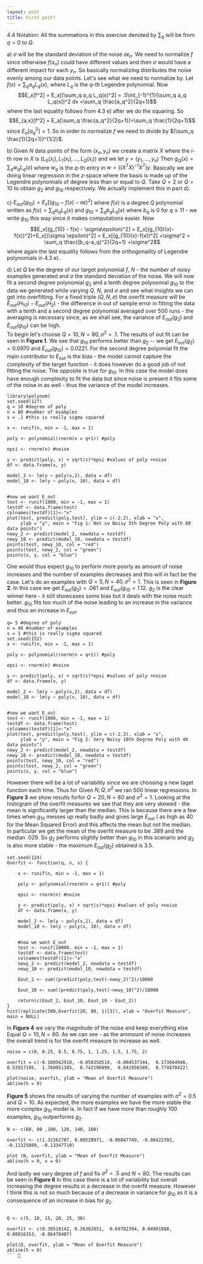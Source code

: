 ```yaml
---
layout: post
title: First post!
---
```


4.4 Notation: All the summations in this exercise denoted by $\sum_q$ will be from $q = 0$ to $Q$. 

a) $\sigma$ will be the standard deviation of the noise $\sigma \epsilon_n$. We need to normalize $f$ since otherwise $f(x_n)$ could have different values and then $\sigma$ would have a different impact for each $y_n$. So basically normalizing distributes the noise evenly among our data points. Let's see what we need to normalize by. Let $f(x) = \sum_q a_q L_q(x)$, where $L_q$ is the $q$-th Legendre polynomial. Now $$E_x[f^2] = E_x[(\sum_q a_q L_q(x)^2] = .5\int_{-1}^{1}(\sum_q a_q L_q(x))^2 dx =\sum_q \frac{a_q^2}{2q+1}$$ where the last equality follows from 4.3 e) after we do the squaring. 
So $$E_{a,x}[f^2] = E_a[\sum_q \frac{a_q^2}{2q+1}]=\sum_q \frac{1}{2q+1}$$ since $E_a[a_q^2] = 1$. So in order to normalize $f$ we need to divide by $(\sum_q \frac{1}{2q+1})^{1/2}$.

b) Given $N$ data points of the form $(x_n, y_n)$ we create a matrix $X$ where the $i$-th row in $X$ is $(L_0(x_i), L_1(x_i),...,L_Q(x_i))$ and we let $y = (y_1,...,y_n)$ Then $g_Q(x) = \sum_q w_q L_q(x)$ where $w_q$ is the $q$-th entry in $w = ((X^TX)^{-1}X^T)y$. Basically we are doing linear regression in the $z$-space where the basis is made up of the Legendre polynomials of degree less than or equal to $Q$. Take $Q = 2$ or $Q = 10$ to obtain $g_2$ and $g_{10}$ respectively. We actually implement this in part d).

c) $E_{out}(g_{10}) = E_x[(g_{10} - f(x) - \sigma\epsilon)^2]$ where $f(x)$ is a degree $Q$ polynomial written as $f(x) = \sum_q a_q L_q(x)$ and $g_{10} = \sum_q b_q L_q(x)$ where $b_q$ is 0 for $q\geq 11$ - we write $g_{10}$ this way since it makes computations easier.
Now $$E_x[(g_{10} - f(x) - \sigma\epsilon)^2] = E_x[(g_{10}(x)-f(x))^2]+E_x[(\sigma \epsilon)^2] = E_x[(g_{10}(x)-f(x))^2] +\sigma^2 = \sum_q \frac{(b_q-a_q)^2}{2q+1} +\sigma^2$$ where again the last equality follows from the orthogonaility of Legendre polynomials in 4.3 e).

d) Let $Q$ be the degree of our target polynomial $f$, $N$ - the number of noisy examples generated and $\sigma$ the standard deviation of the noise. We will now fit a second degree polynomial $g_2$ and a tenth degree polynomial $g_{10}$ to the data we generated while varying $Q$, $N$, and $\sigma$ and see what insights we can get into overfitting. For a fixed triple $(Q, N, \sigma)$ the overfit measure will  be $E_{out}(H_{10}) - E_{out}(H_2)$ - the difference in out of sample error in fitting the data with a tenth and a second degree polynomial averaged over $500$ runs - the averaging is necessary since, as we shall see, the variance of $E_{out}(g_2)$ and $E_{out}(g_{10})$ can be high.         
    To begin let's choose $Q = 10, N = 80, \sigma^2 = .1$. The results of out fit can be seen in **Figure 1**. We see that $g_{10}$ performs better than $g_2$ -- we get $E_{out}(g_2) = 0.0970$ and $E_{out}(g_{10}) = 0.0221$. For the second degree polyomial fit the main contributor to $E_{out}$ is the bias - the model cannot capture the complexity of the target function - it does however do a good job of not fitting the noise. The opposite is true for $g_{10}$. In this case the model does have enough complexity to fit the data but since noise is present it fits some of the noise in as well - thus the variance of the model increases.

```{r, echo=FALSE, fig.cap= "The black curve is the original taget function, the blue circles are the noisy data points, the green curve is the fitted second degree polynomial $g_2$ and the red curve is $g_{10}$. Since noise is minimal $g_{10}$ does a good job in capturing the signal while $g_2$ has high bias."}
library(polynom)
set.seed(127)
q = 10 #degree of poly
n = 80 #number of examples
s = .1 #this is really sigma squared

x <- runif(n, min = -1, max = 1)
    
poly <- polynomial(rnorm(n = q+1)) #poly

epsi <- rnorm(n) #noise

y <- predict(poly, x) + sqrt(s)*epsi #values of poly +noise
df <- data.frame(x, y)

model_2 <- lm(y ~ poly(x,2), data = df)
model_10 <- lm(y ~ poly(x, 10), data = df)


#now we want E_out
test <- runif(1000, min = -1, max = 1)
testdf <- data.frame(test)
colnames(testdf)[1]<-"x"
plot(test, predict(poly,test), ylim = c(-2,2), xlab = "x",
     ylab = "y", main = "Fig 1: Not so Noisy 5th Degree Poly with 80 data points")
newy_2 <- predict(model_2, newdata = testdf)
newy_10 <- predict(model_10, newdata = testdf)
points(test, newy_10, col = "red")
points(test, newy_2, col = "green")
points(x, y, col = "blue")

```

One would thus expect $g_{10}$ to perform more poorly as amount of noise increases and the number of examples decreases and this will in fact be the case. Let's do an examples with $Q = 5, N = 40, \sigma^2 = 1$. This is seen in **Figure 2**. In this case we get $E_{out}(g_2) = .061$ and $E_{out}(g_{10} = 1.12$. $g_2$ is the clear winner here - it still showcases some bias but it deals with the noise much better. $g_{10}$ fits too much of the noise leading to an increase in the variance and thus an increase in $E_{out}$.

```{r, echo = FALSE, fig.cap = "The color scheme is the same as in Figure 1. In this case $g_{10}$ overfits the data - it is too sensitive to the noise", fig.height=4}
q= 5 #degree of poly
n = 40 #number of examples
s = 1 #this is really sigma squared
set.seed(152)
x <- runif(n, min = -1, max = 1)
    
poly <- polynomial(rnorm(n = q+1)) #poly

epsi <- rnorm(n) #noise

y <- predict(poly, x) + sqrt(s)*epsi #values of poly +noise
df <- data.frame(x, y)

model_2 <- lm(y ~ poly(x,2), data = df)
model_10 <- lm(y ~ poly(x, 10), data = df)


#now we want E_out
test <- runif(1000, min = -1, max = 1)
testdf <- data.frame(test)
colnames(testdf)[1]<-"x"
plot(test, predict(poly,test), ylim = c(-2,3), xlab = "x",
     ylab = "y", main = "Fig 2: Very Noisy 10th Degree Poly with 40 data points")
newy_2 <- predict(model_2, newdata = testdf)
newy_10 <- predict(model_10, newdata = testdf)
points(test, newy_10, col = "red")
points(test, newy_2, col = "green")
points(x, y, col = "blue")
```


However there will be a lot of variability since we are choosing a new taget function each time. Thus for Given $N, Q, \sigma^2$ we ran 500 linear regressions. In **Figure 3** we show results forfor $Q = 20, N = 80$ and $\sigma^2 = 1$. Looking at the histogram of the overfit measures we see that they are very skewed - the mean is significantly larger than the median. This is because there are a few times when $g_{10}$ messes up really badly and gives large $E_{out}$ ( as high as $40$ for the Mean Squared Error) and this affects the mean but not the median. In particular we get the mean of the overfit measure to be $.389$ and the median $.029$. So $g_2$ performs slightly better than $g_{10}$ in this scenario and $g_{2}$ is also more stable - the maximum $E_{out}(g_2)$ obtained is $3.5$. 

```{r, echo = FALSE, fig.cap = "Skewed Distrubution of the Overfit Measure" }
set.seed(124)
Overfit <- function(q, n, s) {

    x <- runif(n, min = -1, max = 1)
    
    poly <- polynomial(rnorm(n = q+1)) #poly
    
    epsi <- rnorm(n) #noise
    
    y <- predict(poly, x) + sqrt(s)*epsi #values of poly +noise
    df <- data.frame(x, y)
    
    model_2 <- lm(y ~ poly(x,2), data = df)
    model_10 <- lm(y ~ poly(x, 10), data = df)
    
    
    #now we want E_out
    test <- runif(10000, min = -1, max = 1)
    testdf <- data.frame(test)
    colnames(testdf)[1]<-"x"
    newy_2 <- predict(model_2, newdata = testdf)
    newy_10 <- predict(model_10, newdata = testdf)
    
    Eout_2 <- sum((predict(poly,test)-newy_2)^2)/10000
    
    Eout_10 <- sum((predict(poly,test)-newy_10)^2)/10000
    
    return(c(Eout_2, Eout_10, Eout_10 - Eout_2))
}
hist(replicate(500,Overfit(20, 80, 1)[3]), xlab = "Overfit Measure", main = NULL)

```

In **Figure 4** we vary the magnitude of the noise and keep everything else Equal $Q = 10, N = 80$. As we can see - as the ammount of noise increases the overall trend is for the overfit measure to increase as well.

```{r, echo = FALSE, fig.cap= "Varying Noise for Q = 10, N = 80 - An increase in noise leads to overfitting."}
noise = c(0, 0.25, 0.5, 0.75, 1, 1.25, 1.5, 1.75, 2)

overfit = c(-0.160562918, -0.058358514, -0.004537344,  0.173664946,  0.53917195,  1.760951385,  0.742196099,  0.841950389,  0.774870422)

plot(noise, overfit, ylab = "Mean of Overfit Measure")
abline(h = 0)
```

**Figure 5** shows the results of  varying the number of examples with $\sigma^2 = 0.5$ and $Q = 10$. As expected, the more examples we have the more stable the more complex $g_{10}$ model is. In fact if we have more than roughly $100$ examples, $g_{10}$ outperforms $g_2$.

```{r, echo = FALSE, fig.cap= "Varying Number of Exampes for $Q = 10$, $s^2 = .5$ - An increase number of examples leads to a decrease in  the overfit measure."}
N <- c(60, 80 ,100, 120, 140, 160) 
 
overfit <- c(1.32262787, 0.08528971, -0.06047749, -0.08422392, -0.11325889, -0.13347710)

plot (N, overfit, ylab = "Mean of Overfit Measure")
abline(h = 0, v = 0)

```


And lastly we vary degree of $f$ and fix $\sigma^2 = .5$ and $N = 80$. The results can be seen in **Figure 6** In this case there is a lot of variability but overall increasing the degree results in a decrease in the overfit measure. However I think this is not so much because of a decrease in variance for $g_{10}$ as it is a consequence of an increase in bias for $g_2$.

```{r, echo = FALSE, fig.cap= "Varying the degree of f for $N = 80$, $s^2 = .5$"}
 
Q <- c(5, 10, 15, 20, 25, 30)

overfit <- c(0.30510142, 0.26382851,  0.69782394, 0.04901888,  0.08816353, -0.06478407)

plot(Q, overfit, ylab = "Mean of Overfit Measure")
abline(h = 0)
``` 

